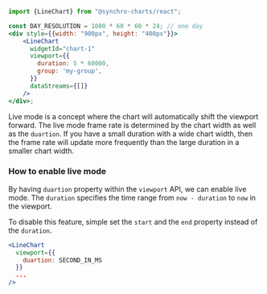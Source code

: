 ```jsx
import {LineChart} from "@synchro-charts/react";

const DAY_RESOLUTION = 1000 * 60 * 60 * 24; // one day
<div style={{width: "900px", height: "400px"}}>
    <LineChart
      widgetId="chart-1"
      viewport={{
        duration: 5 * 60000,
        group: 'my-group',
      }}
      dataStreams={[]}
    />
</div>;
```

Live mode is a concept where the chart will automatically shift the viewport forward. The live mode frame rate is
determined by the chart width as well as the `duartion`. If you have a small duration with a wide chart width, then the
frame rate will update more frequently than the large duration in a smaller chart width. 

### How to enable live mode

By having `duartion` property within the `viewport` API, we can enable live mode. The `duration` specifies the time range
from `now - duration` to `now` in the viewport. 

To disable this feature, simple set the `start` and the `end` property instead of the `duration`.

```jsx static
<LineChart
  viewport={{
    duartion: SECOND_IN_MS
  }}
  ...
/>
```